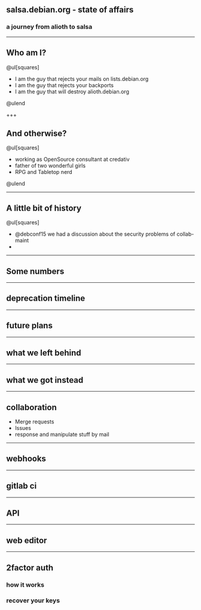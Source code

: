 ## salsa.debian.org - state of affairs

### a journey from alioth to salsa

---

## Who am I?

@ul[squares]

- I am the guy that rejects your mails on lists.debian.org
- I am the guy that rejects your backports
- I am the guy that will destroy alioth.debian.org

@ulend

+++

## And otherwise?

@ul[squares]

- working as OpenSource consultant at credativ
- father of two wonderful girls
- RPG and Tabletop nerd

@ulend

---

## A little bit of history

@ul[squares]

- @debconf15 we had a discussion about the security problems of collab-maint
- 

--- 

## Some numbers

---

## deprecation timeline

---

## future plans

---

## what we left behind

---

## what we got instead

---

## collaboration

- Merge requests
- Issues
- response and manipulate stuff by mail

---

## webhooks

---
## gitlab ci

---

## API

---

## web editor

---

## 2factor auth

### how it works
### recover your keys